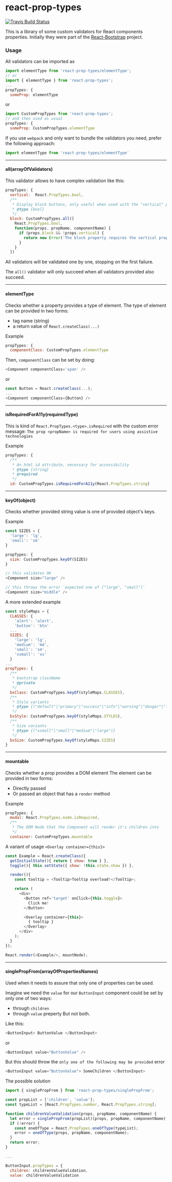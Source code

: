 # react-prop-types

[![Travis Build Status][build-badge]][build]

This is a library of some custom validators for React components properties.
Initially they were part of the [React-Bootstrap](https://github.com/react-bootstrap/react-bootstrap/) project.

### Usage

All validators can be imported as
```js
import elementType from 'react-prop-types/elementType';
// or
import { elementType } from 'react-prop-types';
...
propTypes: {
  someProp: elementType
```
or
```js
import CustomPropTypes from 'react-prop-types';
// and then used as usual
propTypes: {
  someProp: CustomPropTypes.elementType
```

If you use `webpack` and only want to bundle the validators you need, prefer the following approach:
```js
import elementType from 'react-prop-types/elementType'
```

---
#### all(arrayOfValidators)

This validator allows to have complex validation like this:
```js
propTypes: {
  vertical:  React.PropTypes.bool,
  /**
   * Display block buttons, only useful when used with the "vertical" prop.
   * @type {bool}
   */
  block: CustomPropTypes.all([
    React.PropTypes.bool,
    function(props, propName, componentName) {
      if (props.block && !props.vertical) {
        return new Error('The block property requires the vertical property to be set to have any effect');
      }
    }
  ])
```

All validators will be validated one by one, stopping on the first failure.

The `all()` validator will only succeed when all validators provided also succeed.

---
#### elementType

Checks whether a property provides a type of element.
The type of element can be provided in two forms:
- tag name (string)
- a return value of `React.createClass(...)`

Example
```js
propTypes: {
  componentClass: CustomPropTypes.elementType
```
Then, `componentClass` can be set by doing:
```js
<Component componentClass='span' />
```
or
```js
const Button = React.createClass(...);
...
<Component componentClass={Button} />
```

---
#### isRequiredForA11y(requiredType)

This is kind of `React.PropTypes.<type>.isRequired` with the custom error message:
`The prop <propName> is required for users using assistive technologies`

Example
```js
propTypes: {
  /**
   * An html id attribute, necessary for accessibility
   * @type {string}
   * @required
   */
  id: CustomPropTypes.isRequiredForA11y(React.PropTypes.string)
```

---
#### keyOf(object)

Checks whether provided string value is one of provided object's keys.

Example
```js
const SIZES = {
  'large': 'lg',
  'small': 'sm'
}

propTypes: {
  size: CustomPropTypes.keyOf(SIZES)
}

// this validates OK
<Component size="large" />

// this throws the error `expected one of ["large", "small"]`
<Component size="middle" />
```

A more extended example
```js
const styleMaps = {
  CLASSES: {
    'alert': 'alert',
    'button': 'btn'
  ...
  SIZES: {
    'large': 'lg',
    'medium': 'md',
    'small': 'sm',
    'xsmall': 'xs'
  }
...
propTypes: {
  /**
   * bootstrap className
   * @private
   */
  bsClass: CustomPropTypes.keyOf(styleMaps.CLASSES),
  /**
   * Style variants
   * @type {("default"|"primary"|"success"|"info"|"warning"|"danger"|"link")}
   */
  bsStyle: CustomPropTypes.keyOf(styleMaps.STYLES),
  /**
   * Size variants
   * @type {("xsmall"|"small"|"medium"|"large")}
   */
  bsSize: CustomPropTypes.keyOf(styleMaps.SIZES)
}
```

---
#### mountable

Checks whether a prop provides a DOM element
The element can be provided in two forms:
- Directly passed
- Or passed an object that has a `render` method

Example
```js
propTypes: {
  modal: React.PropTypes.node.isRequired,
  /**
   * The DOM Node that the Component will render it's children into
   */
  container: CustomPropTypes.mountable
```

A variant of usage `<Overlay container={this}>`
```js
const Example = React.createClass({
  getInitialState(){ return { show: true } },
  toggle(){ this.setState({ show: !this.state.show }) },

  render(){
    const tooltip = <Tooltip>Tooltip overload!</Tooltip>;

    return (
      <div>
        <Button ref='target' onClick={this.toggle}>
          Click me!
        </Button>

        <Overlay container={this}>
          { tooltip }
        </Overlay>
      </div>
    );
  }
});

React.render(<Example/>, mountNode);
```

---
#### singlePropFrom(arrayOfPropertiesNames)

Used when it needs to assure that only one of properties can be used.

Imagine we need the `value` for our `ButtonInput` component could be set
by only one of two ways:
- through `children`
- through `value` preperty
But not both.

Like this:
```js
<ButtonInput> ButtonValue </ButtonInput>
```
or
```js
<ButtonInput value="ButtonValue" />
```

But this should throw the `only one of the following may be provided` error
```js
<ButtonInput value="ButtonValue"> SomeChildren </ButtonInput>
```

The possible solution
```js
import { singlePropFrom } from 'react-prop-types/singlePropFrom';

const propList = ['children', 'value'];
const typeList = [React.PropTypes.number, React.PropTypes.string];

function childrenValueValidation(props, propName, componentName) {
  let error = singlePropFrom(propList)(props, propName, componentName);
  if (!error) {
    const oneOfType = React.PropTypes.oneOfType(typeList);
    error = oneOfType(props, propName, componentName);
  }
  return error;
}

...

ButtonInput.propTypes = {
  children: childrenValueValidation,
  value: childrenValueValidation
```


[build-badge]: https://travis-ci.org/react-bootstrap/react-prop-types.svg?branch=master
[build]: https://travis-ci.org/react-bootstrap/react-prop-types
